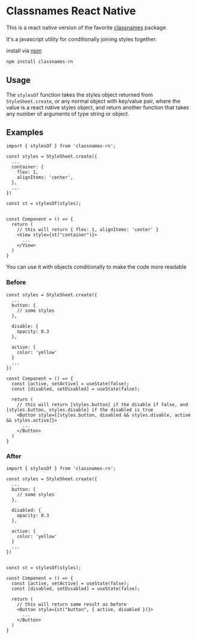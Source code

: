 # Classnames React Native

This is a react native version of the favorite [classnames](https://www.npmjs.com/package/classnames) package.

It's a javascript utility for conditionally joining styles together.

install via [npm](https://www.npmjs.com/)

```bash
npm install classnames-rn
```

## Usage

The `stylesOf` function takes the styles object returned from `StyleSheet.create`, or any normal object with key/value pair, where the value is a react native styles object, and return another function that takes any number of arguments of type string or object.

## Examples

```tsx
import { stylesOf } from 'classnames-rn';

const styles = StyleSheet.create({
  ...
  container: {
    flex: 1,
    alignItems: 'center',
  },
  ...
})

const st = stylesOf(styles);


const Component = () => {
  return (
    // this will return { flex: 1, alignItems: 'center' } 
    <View style={st("container")}> 
      ...
    </View>
  )
}
```

You can use it with objects conditionally to make the code more readable

### Before

```tsx
const styles = StyleSheet.create({
  ...
  button: {
    // some styles
  },

  disable: {
    opacity: 0.3
  },

  active: {
    color: 'yellow'
  }
  ...
})

const Component = () => {
  const [active, setActive] = useState(false);
  const [disabled, setDisabled] = useState(false);

  return (
    // this will return [styles.button] if the disable if false, and [styles.button, styles.disable] if the disabled is true
    <Button style={[styles.button, disabled && styles.disable, active && styles.active]}> 
      ...
    </Button>
  )
}
```

### After

```tsx
import { stylesOf } from 'classnames-rn';

const styles = StyleSheet.create({
  ...
  button: {
    // some styles
  },

  disabled: {
    opacity: 0.3
  },

  active: {
    color: 'yellow'
  }
  ...
})


const st = stylesOf(styles);

const Component = () => {
  const [active, setActive] = useState(false);
  const [disabled, setDisabled] = useState(false);

  return (
    // this will return same result as before
    <Button style={st("button", { active, disabled })}> 
      ...
    </Button>
  )
}
```
